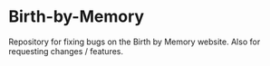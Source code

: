 # Birth-by-Memory

Repository for fixing bugs on the Birth by Memory website. Also for requesting changes / features.
